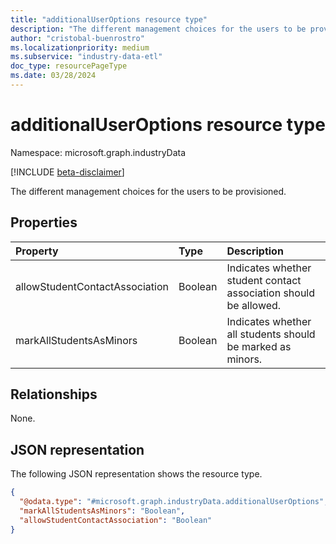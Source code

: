 ```yaml
---
title: "additionalUserOptions resource type"
description: "The different management choices for the users to be provisioned."
author: "cristobal-buenrostro"
ms.localizationpriority: medium
ms.subservice: "industry-data-etl"
doc_type: resourcePageType
ms.date: 03/28/2024
---
```


# additionalUserOptions resource type

Namespace: microsoft.graph.industryData

[!INCLUDE [beta-disclaimer](../../includes/beta-disclaimer.md)]

The different management choices for the users to be provisioned.

## Properties

| Property                       | Type    | Description                                                     |
| :----------------------------- | :------ | :-------------------------------------------------------------- |
| allowStudentContactAssociation | Boolean | Indicates whether student contact association should be allowed. |
| markAllStudentsAsMinors        | Boolean | Indicates whether all students should be marked as minors.       |

## Relationships

None.

## JSON representation

The following JSON representation shows the resource type.

<!-- {
  "blockType": "resource",
  "@odata.type": "microsoft.graph.industryData.additionalUserOptions"
}
-->

```json
{
  "@odata.type": "#microsoft.graph.industryData.additionalUserOptions",
  "markAllStudentsAsMinors": "Boolean",
  "allowStudentContactAssociation": "Boolean"
}
```
